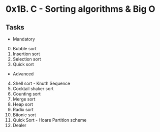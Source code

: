 # 0x1B. C - Sorting algorithms & Big O
## Tasks

* Mandatory

0. Bubble sort
1. Insertion sort
2. Selection sort
3. Quick sort

* Advanced
4. Shell sort - Knuth Sequence
5. Cocktail shaker sort
6. Counting sort
7. Merge sort
8. Heap sort
9. Radix sort
10. Bitonic sort
11. Quick Sort - Hoare Partition scheme  
12. Dealer
